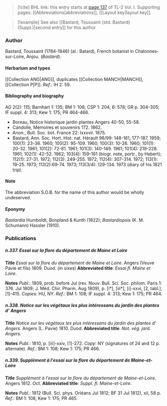 > [!cite] BHL link: this entry starts at [page 137](https://www.biodiversitylibrary.org/item/103414#page/185/mode/1up) of TL-2 Vol. I.
> Supporting pages: [[Abbreviations|abbreviations]], [[Layout key|layout key]].

> [!example] See also [[Bastard, Toussaint {std. Bastard} (Suppl.)|second entry]] for this author

### Author

Bastard, Toussaint (1784-1846) (al.: Batard), French botanist in Chalonnes-sur-Loire, Anjou. (*Bastard*).

#### Herbarium and types

[[Collection ANG|ANG]], duplicates [[Collection MANCH|MANCH]], [[Collection P|P]].
*Ref*.: IH 2: 59.

#### Bibliography and biography

AG 2(2): 115; Barnhart 1: 135; BM 1: 108; CSP 1: 204, 6: 578; GR p. 304-305; IF suppl. 4: 313; Kew 1: 175; PR 464-466.
- Boreau, Notice historique jardin plantes Angers 40-50, 55-58.
- Candolle, Mémoires et souvenirs 172. 1862.
- Anon., Bull. Soc. bot. France 22: lxxxvii. 1875.
- Bastard, Ann. Soc. Hort. Hist. nat. Hérault 98/99: 148-161, 177-187. 1959; 100(1): 23-36. 1960; 100(2): 95-109. 1960; 100(3): 10-26. 1960; 101(1): 20-32. 1961; 101(2): 72-81. 1961; 101(3): 140-149. 1961; 101(4): 219-228. 1961; 102(1): 42-52. 1962; 103(4): 159-161 (biogr. note, portr., by Hebert); 112(1): 27-31. 1972; 112(3): 249-255. 1972; 112(4): 307-314. 1972; 113(1): 19-25. 1973; 113(2):69-74. 1973; 113(3/4): 129-134. 1973 (diary of his 1821 trip).

#### Note

The abbreviation S.O.B. for the name of this author would be wholly undeserved.

#### Eponymy

*Bastardia* Humboldt, Bonpland & Kunth (1822); *Bastardiopsis* (K. M. Schumann) Hassler (1910).

### Publications

##### n.337. Essai sur la flore du département de Maine et Loire

**Title**
*Essai sur la flore du département de Maine et Loire*. Angers (Veuve Pavie et fils) 1809. Duod. (in sixes)
**Abbreviated title**: *Essai fl. Maine et Loire*.

**Notes**
*Publ*.: 1809, prob. before Jul (rev. Nouv. Bull. Sci. Soc. philom. Paris 1: 376. Jul 1809; J. Méd. Chir. Pharm. Aug 1809), p. \[i\*\], \[iii\*\], \[i\]-xxvi, \[2, tabl.\], \[1\]-415. *Copies*: HU, NY.
*Ref*.: BM 1: 108; IF suppl. 4: 313; Kew 1: 175; PR 464.

##### n.338. Notice sur les végétaux les plus intéressans du jardin des plantes d' Angers

**Title**
*Notice sur les végétaux les plus intéressans du jardin des plantes d' Angers*. Angers (L. Pavie) 1810. Duod.
**Abbreviated title**: *Not. vég. jard. Angers*.

**Notes**
*Publ*.: 1810, p. \[iii\]-xxiv, \[1\]-272. *Copy*: NY (signatures of 24 and 12 p. alternate).
*Ref*.: BM 1: 108; Kew 1: 175; PR 466.

##### n.339. Supplément à l'essai sur la flore du département de Maine-et-Loire

**Title**
*Supplément à l'essai sur la flore du département de Maine-et-Loire*. Angers 1812. Oct.
**Abbreviated title**: *Suppl. fl. Maine-et-Loire*.

**Notes**
*Publ*.: 1812 (Bull. Sci. phys. Orléans Jul 1812; BF 31 Jul 1812), xii, 58 p.
*Ref*.: BM 1: 108; Kew 1: 175; PR 465.

